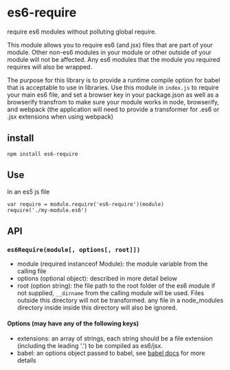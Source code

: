 # es6-require

require es6 modules without polluting global require.

This module allows you to require es6 (and jsx) files that are
part of your module.  Other non-es6 modules in your module or other
outside of your module will not be affected. Any es6 modules that
the module you required requires will also be wrapped.

The purpose for this library is to provide a runtime compile option
for babel that is acceptable to use in libraries. Use this module in
`index.js` to require your main es6 file, and set a browser key in your
package.json as well as a browserify transfrom to make sure your module
works in node, browserify, and webpack (the application will need to
provide a transformer for .es6 or .jsx extensions when using webpack)

## install
```
npm install es6-require
```

## Use
In an es5 js file
```
var require = module.require('es6-require')(module)
require('./my-module.es6')
```

## API

### `es6Require(module[, options[, root]])`
 * module (required instanceof Module): the module variable from the calling
   file
 * options (optional object): described in more detail below
 * root (option string): the file path to the root folder of the es6 module
   if not supplied, `__dirname` from the calling module will be used. Files
   outside this directory will not be transformed. any file in a node_modules
   directory inside inside this directory will also be ignored.

#### Options (may have any of the following keys)
  * extensions: an array of strings, each string should be a file extension
    (including the leading '.') to be compiled as es6/jsx.
  * babel: an options object passed to babel, see [babel docs][babel] for more details


[babel]: https://babeljs.io/docs/usage/options/
